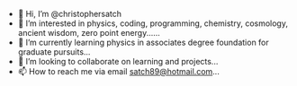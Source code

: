 - 👋 Hi, I’m @christophersatch
- 👀 I’m interested in physics, coding, programming, chemistry, cosmology, ancient wisdom, zero point energy......
- 🌱 I’m currently learning physics in associates degree foundation for graduate pursuits...
- 💞️ I’m looking to collaborate on learning and projects...
- 📫 How to reach me via email satch89@hotmail.com...

<!---
christophersatch/christophersatch is a ✨ special ✨ repository because its `README.md` (this file) appears on your GitHub profile.
You can click the Preview link to take a look at your changes.
--->

